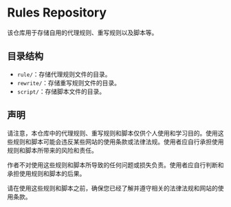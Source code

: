 # Rules Repository

该仓库用于存储自用的代理规则、重写规则以及脚本等。

## 目录结构

- `rule/`：存储代理规则文件的目录。
- `rewrite/`：存储重写规则文件的目录。
- `script/`：存储脚本文件的目录。

## 声明

请注意，本仓库中的代理规则、重写规则和脚本仅供个人使用和学习目的。使用这些规则和脚本可能会违反某些网站的使用条款或法律法规。使用者应自行承担使用规则和脚本所带来的风险和责任。

作者不对使用这些规则和脚本所导致的任何问题或损失负责。使用者应自行判断和承担使用规则和脚本的后果。

请在使用这些规则和脚本之前，确保您已经了解并遵守相关的法律法规和网站的使用条款。